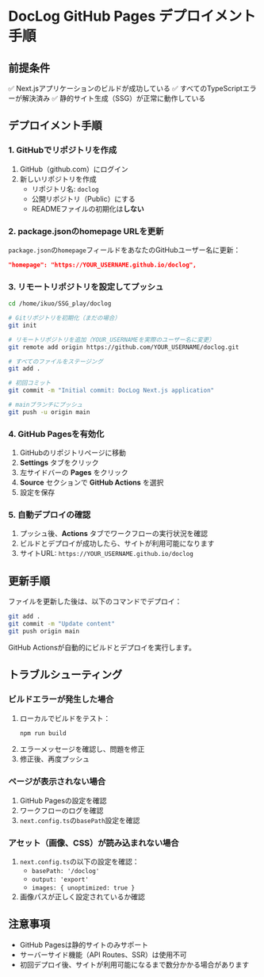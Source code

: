 # DocLog GitHub Pages デプロイメント手順

## 前提条件
✅ Next.jsアプリケーションのビルドが成功している
✅ すべてのTypeScriptエラーが解決済み
✅ 静的サイト生成（SSG）が正常に動作している

## デプロイメント手順

### 1. GitHubでリポジトリを作成
1. GitHub（github.com）にログイン
2. 新しいリポジトリを作成
   - リポジトリ名: `doclog`
   - 公開リポジトリ（Public）にする
   - READMEファイルの初期化は**しない**

### 2. package.jsonのhomepage URLを更新
`package.json`の`homepage`フィールドをあなたのGitHubユーザー名に更新：
```json
"homepage": "https://YOUR_USERNAME.github.io/doclog",
```

### 3. リモートリポジトリを設定してプッシュ
```bash
cd /home/ikuo/SSG_play/doclog

# Gitリポジトリを初期化（まだの場合）
git init

# リモートリポジトリを追加（YOUR_USERNAMEを実際のユーザー名に変更）
git remote add origin https://github.com/YOUR_USERNAME/doclog.git

# すべてのファイルをステージング
git add .

# 初回コミット
git commit -m "Initial commit: DocLog Next.js application"

# mainブランチにプッシュ
git push -u origin main
```

### 4. GitHub Pagesを有効化
1. GitHubのリポジトリページに移動
2. **Settings** タブをクリック
3. 左サイドバーの **Pages** をクリック
4. **Source** セクションで **GitHub Actions** を選択
5. 設定を保存

### 5. 自動デプロイの確認
1. プッシュ後、**Actions** タブでワークフローの実行状況を確認
2. ビルドとデプロイが成功したら、サイトが利用可能になります
3. サイトURL: `https://YOUR_USERNAME.github.io/doclog`

## 更新手順
ファイルを更新した後は、以下のコマンドでデプロイ：

```bash
git add .
git commit -m "Update content"
git push origin main
```

GitHub Actionsが自動的にビルドとデプロイを実行します。

## トラブルシューティング

### ビルドエラーが発生した場合
1. ローカルでビルドをテスト：
   ```bash
   npm run build
   ```
2. エラーメッセージを確認し、問題を修正
3. 修正後、再度プッシュ

### ページが表示されない場合
1. GitHub Pagesの設定を確認
2. ワークフローのログを確認
3. `next.config.ts`の`basePath`設定を確認

### アセット（画像、CSS）が読み込まれない場合
1. `next.config.ts`の以下の設定を確認：
   - `basePath: '/doclog'`
   - `output: 'export'`
   - `images: { unoptimized: true }`
2. 画像パスが正しく設定されているか確認

## 注意事項
- GitHub Pagesは静的サイトのみサポート
- サーバーサイド機能（API Routes、SSR）は使用不可
- 初回デプロイ後、サイトが利用可能になるまで数分かかる場合があります
